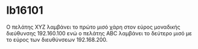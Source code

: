 # lb16101
Ο πελάτης XYZ λαμβάνει το πρώτο μισό χάρη στον εύρος μοναδικής διεύθυνσης 192.160.100 ενώ ο πελάτης ABC λαμβάνει το δεύτερο μισό με το εύρος των διευθύνσεων 192.168.200.
